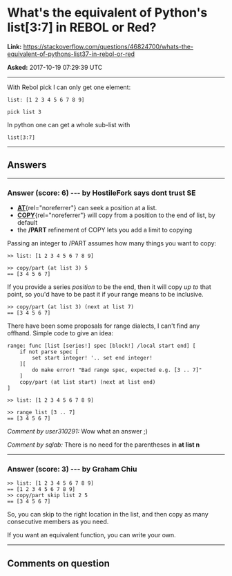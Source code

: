 # What&#39;s the equivalent of Python&#39;s list\[3:7\] in REBOL or Red?

**Link:**
<https://stackoverflow.com/questions/46824700/whats-the-equivalent-of-pythons-list37-in-rebol-or-red>

**Asked:** 2017-10-19 07:29:39 UTC

------------------------------------------------------------------------

With Rebol pick I can only get one element:

    list: [1 2 3 4 5 6 7 8 9]

    pick list 3

In python one can get a whole sub-list with

    list[3:7]

------------------------------------------------------------------------

## Answers

------------------------------------------------------------------------

### Answer (score: 6) --- by HostileFork says dont trust SE

-   [**AT**](http://www.rebol.com/docs/words/wat.html){rel="noreferrer"}
    can seek a position at a list.
-   [**COPY**](http://www.rebol.com/r3/docs/functions/copy.html){rel="noreferrer"}
    will copy from a position to the end of list, by default
-   the **/PART** refinement of COPY lets you add a limit to copying

Passing an integer to /PART assumes how many things you want to copy:

    >> list: [1 2 3 4 5 6 7 8 9]

    >> copy/part (at list 3) 5
    == [3 4 5 6 7]

If you provide a series *position* to be the end, then it will copy *up
to* that point, so you\'d have to be past it if your range means to be
inclusive.

    >> copy/part (at list 3) (next at list 7)
    == [3 4 5 6 7]

There have been some proposals for range dialects, I can\'t find any
offhand. Simple code to give an idea:

    range: func [list [series!] spec [block!] /local start end] [
        if not parse spec [
            set start integer! '.. set end integer!
        ][
            do make error! "Bad range spec, expected e.g. [3 .. 7]"
        ]
        copy/part (at list start) (next at list end) 
    ]

    >> list: [1 2 3 4 5 6 7 8 9]

    >> range list [3 .. 7]
    == [3 4 5 6 7]

*Comment by user310291:* Wow what an answer ;)

*Comment by sqlab:* There is no need for the parentheses in **at list
n**

------------------------------------------------------------------------

### Answer (score: 3) --- by Graham Chiu

    >> list: [1 2 3 4 5 6 7 8 9]
    == [1 2 3 4 5 6 7 8 9]
    >> copy/part skip list 2 5
    == [3 4 5 6 7]

So, you can skip to the right location in the list, and then copy as
many consecutive members as you need.

If you want an equivalent function, you can write your own.

------------------------------------------------------------------------

## Comments on question
